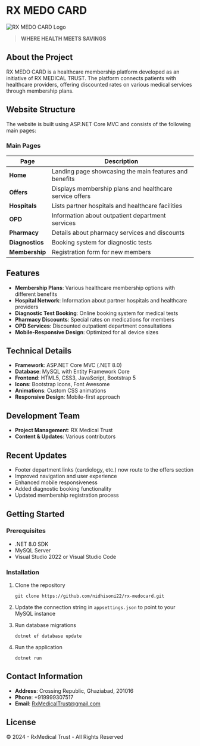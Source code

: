 # RX MEDO CARD

![RX MEDO CARD Logo](rx-medocard/RxMedoWeb/wwwroot/images/logo.png)

> **WHERE HEALTH MEETS SAVINGS**

## About the Project

RX MEDO CARD is a healthcare membership platform developed as an initiative of RX MEDICAL TRUST. The platform connects patients with healthcare providers, offering discounted rates on various medical services through membership plans.

## Website Structure

The website is built using ASP.NET Core MVC and consists of the following main pages:

### Main Pages

| Page | Description |
|------|-------------|
| **Home** | Landing page showcasing the main features and benefits |
| **Offers** | Displays membership plans and healthcare service offers |
| **Hospitals** | Lists partner hospitals and healthcare facilities |
| **OPD** | Information about outpatient department services |
| **Pharmacy** | Details about pharmacy services and discounts |
| **Diagnostics** | Booking system for diagnostic tests |
| **Membership** | Registration form for new members |

## Features

- **Membership Plans**: Various healthcare membership options with different benefits
- **Hospital Network**: Information about partner hospitals and healthcare providers
- **Diagnostic Test Booking**: Online booking system for medical tests
- **Pharmacy Discounts**: Special rates on medications for members
- **OPD Services**: Discounted outpatient department consultations
- **Mobile-Responsive Design**: Optimized for all device sizes

## Technical Details

- **Framework**: ASP.NET Core MVC (.NET 8.0)
- **Database**: MySQL with Entity Framework Core
- **Frontend**: HTML5, CSS3, JavaScript, Bootstrap 5
- **Icons**: Bootstrap Icons, Font Awesome
- **Animations**: Custom CSS animations
- **Responsive Design**: Mobile-first approach

## Development Team

- **Project Management**: RX Medical Trust
- **Content & Updates**: Various contributors

## Recent Updates

- Footer department links (cardiology, etc.) now route to the offers section
- Improved navigation and user experience
- Enhanced mobile responsiveness
- Added diagnostic booking functionality
- Updated membership registration process

## Getting Started

### Prerequisites

- .NET 8.0 SDK
- MySQL Server
- Visual Studio 2022 or Visual Studio Code

### Installation

1. Clone the repository
   ```
   git clone https://github.com/nidhisoni22/rx-medocard.git
   ```

2. Update the connection string in `appsettings.json` to point to your MySQL instance

3. Run database migrations
   ```
   dotnet ef database update
   ```

4. Run the application
   ```
   dotnet run
   ```

## Contact Information

- **Address**: Crossing Republic, Ghaziabad, 201016
- **Phone**: +919999307517
- **Email**: RxMedicalTrust@gmail.com

## License

© 2024 - RxMedical Trust - All Rights Reserved

